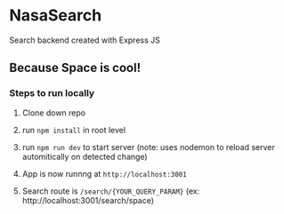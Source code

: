 # NasaSearch
Search backend created with Express JS

## Because Space is cool!

### Steps to run locally

1. Clone down repo 

2. run ```npm install``` in root level

3. run ```npm run dev``` to start server (note: uses nodemon to reload server automitically on detected change)

4. App is now runnng at ```http://localhost:3001```

5. Search route is ```/search/{YOUR_QUERY_PARAM}``` (ex: http://localhost:3001/search/space)


